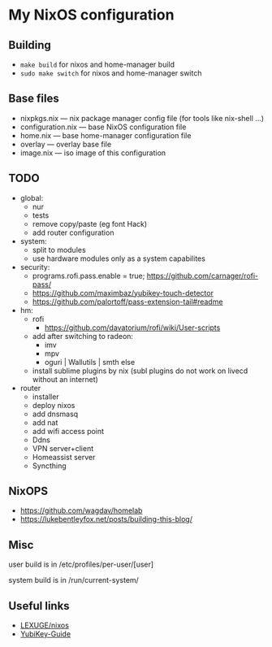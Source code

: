 # My NixOS configuration

## Building

 - `make build` for nixos and home-manager build
 - `sudo make switch` for nixos and home-manager switch


## Base files

 - nixpkgs.nix — nix package manager config file (for tools like nix-shell …)
 - configuration.nix — base NixOS configuration file
 - home.nix — base home-manager configuration file
 - overlay — overlay base file
 - image.nix — iso image of this configuration


## TODO

  - global:
    - nur
    - tests
    - remove copy/paste (eg font Hack)
    - add router configuration
  - system:
    - split to modules
    - use hardware modules only as a system capabilites
  - security:
    - programs.rofi.pass.enable = true; https://github.com/carnager/rofi-pass/
    - https://github.com/maximbaz/yubikey-touch-detector
    - https://github.com/palortoff/pass-extension-tail#readme
  - hm:
    - rofi
      - https://github.com/davatorium/rofi/wiki/User-scripts
    - add after switching to radeon:
      - imv
      - mpv
      - oguri | Wallutils | smth else
    - install sublime plugins by nix (subl plugins do not work on livecd without an internet)
  - router
    - installer
    - deploy nixos
    - add dnsmasq
    - add nat
    - add wifi access point
    - Ddns
    - VPN server+client
    - Homeassist server
    - Syncthing

## NixOPS

 - https://github.com/wagdav/homelab
 - https://lukebentleyfox.net/posts/building-this-blog/

## Misc

user build is in /etc/profiles/per-user/[user]

system build is in /run/current-system/


## Useful links

  - [LEXUGE/nixos](https://github.com/LEXUGE/nixos)
  - [YubiKey-Guide](https://github.com/drduh/YubiKey-Guide)
